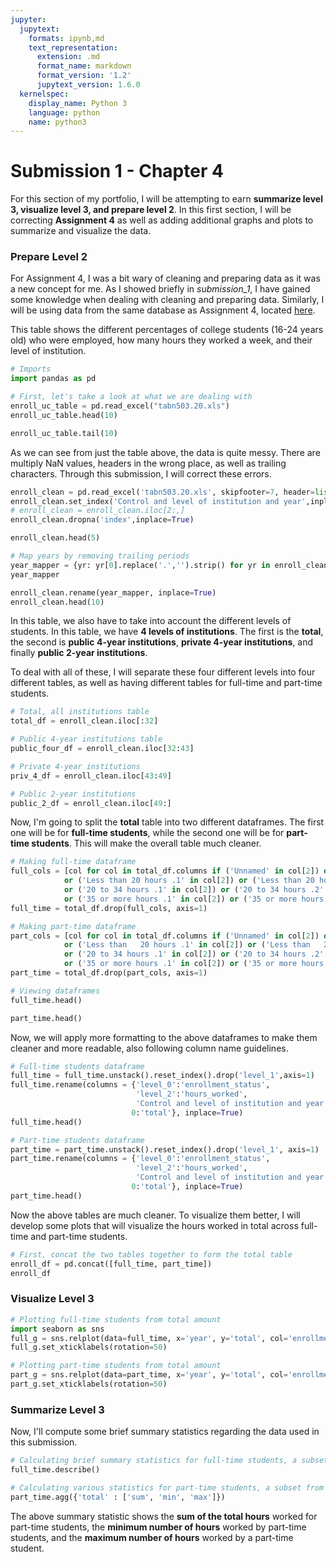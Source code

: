 ```yaml
---
jupyter:
  jupytext:
    formats: ipynb,md
    text_representation:
      extension: .md
      format_name: markdown
      format_version: '1.2'
      jupytext_version: 1.6.0
  kernelspec:
    display_name: Python 3
    language: python
    name: python3
---
```


# Submission 1 - Chapter 4


For this section of my portfolio, I will be attempting to earn **summarize level 3, visualize level 3, and prepare level 2**. In this first section, I will be correcting **Assignment 4** as well as adding additional graphs and plots to summarize and visualize the data.


### Prepare Level 2


For Assignment 4, I was a bit wary of cleaning and preparing data as it was a new concept for me. As I showed briefly in *submission_1*, I have gained some knowledge when dealing with cleaning and preparing data. Similarly, I will be using data from the same database as Assignment 4, located [here](https://nces.ed.gov/programs/digest/d18/tables/dt18_503.20.asp?current=yes).


This table shows the different percentages of college students (16-24 years old) who were employed, how many hours they worked a week, and their level of institution.

```python
# Imports
import pandas as pd
```

```python
# First, let's take a look at what we are dealing with
enroll_uc_table = pd.read_excel("tabn503.20.xls")
enroll_uc_table.head(10)
```

```python
enroll_uc_table.tail(10)
```

As we can see from just the table above, the data is quite messy. There are multiply NaN values, headers in the wrong place, as well as trailing characters. Through this submission, I will correct these errors.

```python
enroll_clean = pd.read_excel('tabn503.20.xls', skipfooter=7, header=list(range(3)), skiprows=2)
enroll_clean.set_index('Control and level of institution and year',inplace=True)
# enroll_clean = enroll_clean.iloc[2:,]
enroll_clean.dropna('index',inplace=True)
```

```python
enroll_clean.head(5)
```

```python
# Map years by removing trailing periods
year_mapper = {yr: yr[0].replace('.','').strip() for yr in enroll_clean.index}
year_mapper
```

```python
enroll_clean.rename(year_mapper, inplace=True)
enroll_clean.head(10)
```

In this table, we also have to take into account the different levels of students. In this table, we have **4 levels of institutions**. The first is the **total**, the second is **public 4-year institutions**, **private 4-year institutions**, and finally **public 2-year institutions**.
<p>
To deal with all of these, I will separate these four different levels into four different tables, as well as having different tables for full-time and part-time students.

```python
# Total, all institutions table
total_df = enroll_clean.iloc[:32]
```

```python
# Public 4-year institutions table
public_four_df = enroll_clean.iloc[32:43]
```

```python
# Private 4-year institutions
priv_4_df = enroll_clean.iloc[43:49]
```

```python
# Public 2-year institutions
public_2_df = enroll_clean.iloc[49:]
```

Now, I'm going to split the **total** table into two different dataframes. The first one will be for **full-time students**, while the second one will be for **part-time students**. This will make the overall table much cleaner.

```python
# Making full-time dataframe
full_cols = [col for col in total_df.columns if ('Unnamed' in col[2]) or ('Part-time students' in col[0])
            or ('Less than 20 hours .1' in col[2]) or ('Less than 20 hours .2' in col[2])
            or ('20 to 34 hours .1' in col[2]) or ('20 to 34 hours .2' in col[2])
            or ('35 or more hours .1' in col[2]) or ('35 or more hours .2' in col[2])]
full_time = total_df.drop(full_cols, axis=1)
```

```python
# Making part-time dataframe
part_cols = [col for col in total_df.columns if ('Unnamed' in col[2]) or ('Full-time students' in col[0])
            or ('Less than   20 hours .1' in col[2]) or ('Less than   20 hours .2' in col[2])
            or ('20 to 34 hours .1' in col[2]) or ('20 to 34 hours .2' in col[2])
            or ('35 or more hours .1' in col[2]) or ('35 or more hours .2' in col[2])]
part_time = total_df.drop(part_cols, axis=1)
```

```python
# Viewing dataframes
full_time.head()
```

```python
part_time.head()
```

Now, we will apply more formatting to the above dataframes to make them cleaner and more readable, also following column name guidelines.

```python
# Full-time students dataframe
full_time = full_time.unstack().reset_index().drop('level_1',axis=1)
full_time.rename(columns = {'level_0':'enrollment_status',
                            'level_2':'hours_worked',
                            'Control and level of institution and year':'year',
                           0:'total'}, inplace=True)
full_time.head()
```

```python
# Part-time students dataframe
part_time = part_time.unstack().reset_index().drop('level_1', axis=1)
part_time.rename(columns = {'level_0':'enrollment_status',
                            'level_2':'hours_worked',
                            'Control and level of institution and year':'year',
                           0:'total'}, inplace=True)
part_time.head()
```

Now the above tables are much cleaner. To visualize them better, I will develop some plots that will visualize the hours worked in total across full-time and part-time students.

```python
# First, concat the two tables together to form the total table
enroll_df = pd.concat([full_time, part_time])
enroll_df
```

### Visualize Level 3

```python
# Plotting full-time students from total amount
import seaborn as sns
full_g = sns.relplot(data=full_time, x='year', y='total', col='enrollment_status', hue='hours_worked')
full_g.set_xticklabels(rotation=50)
```

```python
# Plotting part-time students from total amount
part_g = sns.relplot(data=part_time, x='year', y='total', col='enrollment_status', hue='hours_worked')
part_g.set_xticklabels(rotation=50)
```

### Summarize Level 3


Now, I'll compute some brief summary statistics regarding the data used in this submission.

```python
# Calculating brief summary statistics for full-time students, a subset of the total amount of students
full_time.describe()
```

```python
# Calculating various statistics for part-time students, a subset from the total amount of students
part_time.agg({'total' : ['sum', 'min', 'max']})
```

The above summary statistic shows the **sum of the total hours** worked for part-time students, the **minimum number of hours** worked by part-time students, and the **maximum number of hours** worked by a part-time student.
